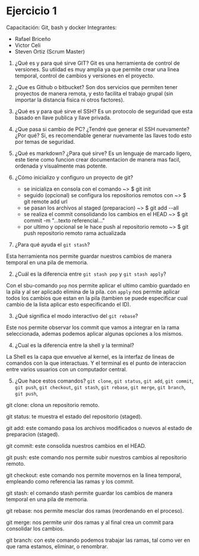 # Ejercicio 1
Capacitación: Git, bash y docker
Integrantes:
- Rafael Briceño
- Victor Celi
- Steven Ortiz (Scrum Master)

1. ¿Qué es y para qué sirve GIT?
	Git es una herramienta de control de versiones. Su utiidad es muy amplia
	ya que permite crear una linea temporal, control de cambios y versiones
	en el proyecto.

2. ¿Que es Github o bitbucket?
	Son dos servicios que permiten tener proyectos de manera remota, y esto
	facilita el trabajo grupal (sin importar la distancia fisica ni otros
	factores).

3. ¿Qué es y para qué sirve el SSH?
	Es un protocolo de seguridad que esta basado en llave publica y llave
	privada.

4. ¿Que pasa si cambio de PC? ¿Tendré que generar el SSH nuevamente?¿Por qué?
	Si, es recomendable generar nuevamente las llaves todo esto por temas de seguridad.

5. ¿Qué es markdown? ¿Para qué sirve?
	Es un lenguaje de marcado ligero, este tiene como funcion crear documentacion
	de manera mas facil, ordenada y visualmente mas potente.

6. ¿Cómo inicializo y configuro un proyecto de git?
	- se inicializa en consola con el comando ~> $ git init
	- seguido (opcional) se configura los repositorios remotos con ~> $ git remote add url
	- se pasan los archivos al staged (preparacion) ~> $ git add --all
	- se realiza el commit consolidando los cambios en el HEAD ~> $ git commit -m "...texto referencial..."
	- por ultimo y opcional se le hace push al repositorio remoto ~> $ git push repositorio remoto rama actualizada


1. ¿Para qué ayuda el `git stash`?
  
Esta herramienta nos permite guardar nuestros cambios de manera temporal en una pila de memoria.

2. ¿Cuál es la diferencia entre `git stash pop` y `git stash apply`?
  
Con el sbu-comando `pop` nos permite aplicar el ultimo cambio guardado en la pila y al ser aplicado
elimina de la pila. con `apply` nos permite aplicar todos los cambios que estan en la pila (tambien
se puede especificar cual cambio de la lista aplicar esto especificando el ID).

3. ¿Qué significa el modo interactivo del `git rebase`?
  
Este nos permite observar los commit que vamos a integrar en la rama seleccionada, ademas podemos aplicar
algunas opciones a los mismos. 


4. ¿Cual es la diferencia entre la shell y la terminal?
  
La Shell es la capa que envuelve al kernel, es la interfaz de lineas de comandos con la que interactuas.
Y el terminal es el punto de interaccion entre varios usuarios con un computador central.

5. ¿Que hace estos comandos? `git clone`, `git status`, `git add`, `git commit`, `git push`, `git checkout`, `git stash`, `git rebase`, `git merge`, `git branch`, `git push`,
  
git clone: clona un repositorio remoto.

git status: te muestra el estado del repositorio (staged).

git add: este comando pasa los archivos modificados o nuevos al estado de preparacion (staged).

git commit: este consolida nuestros cambios en el HEAD.

git push: este comando nos permite subir nuestros cambios al repositorio remoto.

git checkout: este comando nos permite movernos en la linea temporal, empleando como referencia las ramas y los commit.

git stash: el comando stash permite guardar los cambios de manera temporal en una pila de memoria.

git rebase: nos permite mesclar dos ramas (reordenando en el proceso).

git merge: nos permite unir dos ramas y al final crea un commit para consolidar los cambios.

git branch: con este comando podemos trabajar las ramas, tal como ver en que rama estamos, eliminar, o renombrar.

